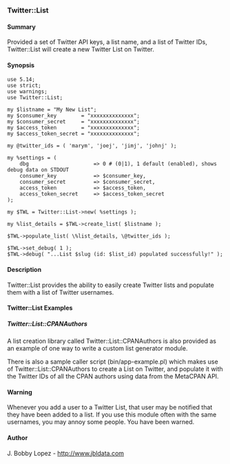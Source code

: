 ### Twitter::List

#### Summary

Provided a set of Twitter API keys, a list name, and a list of Twitter IDs, Twitter::List will create a new Twitter List on Twitter.

#### Synopsis

```
use 5.14;
use strict;
use warnings;
use Twitter::List;

my $listname = "My New List";
my $consumer_key        = "xxxxxxxxxxxxxx";
my $consumer_secret     = "xxxxxxxxxxxxxx";
my $access_token        = "xxxxxxxxxxxxxx";
my $access_token_secret = "xxxxxxxxxxxxxx";

my @twitter_ids = ( 'marym', 'joej', 'jimj', 'johnj' );

my %settings = (
	dbg                     => 0 # (0|1), 1 default (enabled), shows debug data on STDOUT
	consumer_key        	=> $consumer_key,
	consumer_secret     	=> $consumer_secret,
	access_token        	=> $access_token,
	access_token_secret 	=> $access_token_secret
);

my $TWL = Twitter::List->new( %settings );

my %list_details = $TWL->create_list( $listname );
     
$TWL->populate_list( \%list_details, \@twitter_ids );
    
$TWL->set_debug( 1 );
$TWL->debug( "...List $slug (id: $list_id) populated successfully!" );
```

#### Description

Twitter::List provides the ability to easily create Twitter lists and populate them with a list of Twitter usernames.

#### Twitter::List Examples

##### Twitter::List::CPANAuthors

A list creation library called Twitter::List::CPANAuthors is also
provided as an example of one way to write a custom list generator module.

There is also a sample caller script (bin/app-example.pl) which makes use of
Twitter::List::CPANAuthors to create a List on Twitter, and populate it with
the Twitter IDs of all the CPAN authors using data from the MetaCPAN API.


#### Warning

Whenever you add a user to a Twitter List, that user may be
notified that they have been added to a list.  If you use this module
often with the same usernames, you may annoy some people.  You have been warned.

#### Author
J. Bobby Lopez - http://www.jbldata.com
